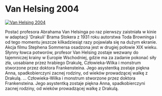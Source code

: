 Van Helsing 2004 
=============
[![Van Helsing 2004 ](http://vidos.pl/images/player.gif)](http://vidos.pl/van-helsing-2004)

 Postać profesora Abrahama Van Helsinga po raz pierwszy zaistniała w kinie w adaptacji 'Drakuli' Brama Stokera z 1931 roku autorstwa Toda Browninga i od tego momentu jeszcze kilkadziesiąt razy pojawiała się na dużym ekranie. Akcja filmu Stephena Sommersa osadzona jest w drugiej połowie XIX wieku. Słynny łowca potworów, profesor Van Helsing zostaje wezwany do tajemniczej krainy w Europie Wschodniej, gdzie ma za zadanie pokonać siły zła, uosabiane przez hrabiego Drakulę, Człowieka-Wilka i monstrum stworzone przez doktora Frankensteina. Jego asystentką zostaje piękna Anna, spadkobierczyni zacnej rodziny, od wieków prowadzącej walkę z Drakulą.  ... Człowieka-Wilka i monstrum stworzone przez doktora Frankensteina. Jego asystentką zostaje piękna Anna, spadkobierczyni zacnej rodziny, od wieków prowadzącej walkę z Drakulą.
